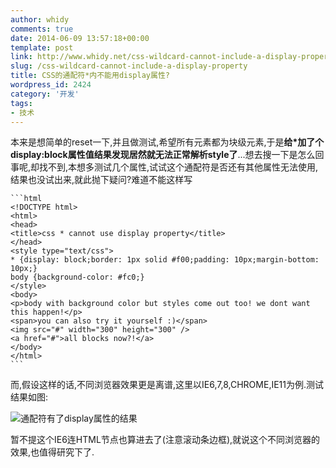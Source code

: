 ```yaml
---
author: whidy
comments: true
date: 2014-06-09 13:57:18+00:00
template: post
link: http://www.whidy.net/css-wildcard-cannot-include-a-display-property.html
slug: /css-wildcard-cannot-include-a-display-property
title: CSS的通配符*内不能用display属性?
wordpress_id: 2424
category: '开发'
tags:
- 技术
---
```


本来是想简单的reset一下,并且做测试,希望所有元素都为块级元素,于是**给*加了个display:block属性值结果发现居然就无法正常解析style了**...想去搜一下是怎么回事呢,却找不到,本想多测试几个属性,试试这个通配符是否还有其他属性无法使用,结果也没试出来,就此抛下疑问?难道不能这样写


    
    ```html
    <!DOCTYPE html>
    <html>
    <head>
    <title>css * cannot use display property</title>
    </head>
    <style type="text/css">
    * {display: block;border: 1px solid #f00;padding: 10px;margin-bottom: 10px;}
    body {background-color: #fc0;}
    </style>
    <body>
    <p>body with background color but styles come out too! we dont want this happen!</p>
    <span>you can also try it yourself :)</span>
    <img src="#" width="300" height="300" />
    <a href="#">all blocks now?!</a>
    </body>
    </html>
    ```



而,假设这样的话,不同浏览器效果更是离谱,这里以IE6,7,8,CHROME,IE11为例.测试结果如图:

![通配符有了display属性的结果](https://www.whidy.net/wp-content/uploads/2014/06/css_display-400x165.png)

暂不提这个IE6连HTML节点也算进去了(注意滚动条边框),就说这个不同浏览器的效果,也值得研究下了.
